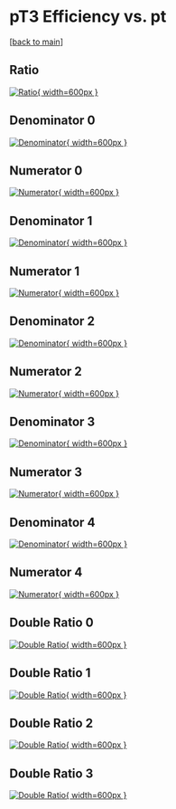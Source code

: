 # pT3 Efficiency vs. pt

[[back to main](./)]



## Ratio

[![Ratio](../mtv/var/pT3_loweta_321_1_eff_pt.png){ width=600px }](../mtv/var/pT3_loweta_321_1_eff_pt.pdf)

## Denominator 0

[![Denominator](../mtv/den/pT3_loweta_321_1_eff_pt_den0.png){ width=600px }](../mtv/den/pT3_loweta_321_1_eff_pt_den0.pdf)

## Numerator 0

[![Numerator](../mtv/num/pT3_loweta_321_1_eff_pt_num0.png){ width=600px }](../mtv/num/pT3_loweta_321_1_eff_pt_num0.pdf)

## Denominator 1

[![Denominator](../mtv/den/pT3_loweta_321_1_eff_pt_den1.png){ width=600px }](../mtv/den/pT3_loweta_321_1_eff_pt_den1.pdf)

## Numerator 1

[![Numerator](../mtv/num/pT3_loweta_321_1_eff_pt_num1.png){ width=600px }](../mtv/num/pT3_loweta_321_1_eff_pt_num1.pdf)

## Denominator 2

[![Denominator](../mtv/den/pT3_loweta_321_1_eff_pt_den2.png){ width=600px }](../mtv/den/pT3_loweta_321_1_eff_pt_den2.pdf)

## Numerator 2

[![Numerator](../mtv/num/pT3_loweta_321_1_eff_pt_num2.png){ width=600px }](../mtv/num/pT3_loweta_321_1_eff_pt_num2.pdf)

## Denominator 3

[![Denominator](../mtv/den/pT3_loweta_321_1_eff_pt_den3.png){ width=600px }](../mtv/den/pT3_loweta_321_1_eff_pt_den3.pdf)

## Numerator 3

[![Numerator](../mtv/num/pT3_loweta_321_1_eff_pt_num3.png){ width=600px }](../mtv/num/pT3_loweta_321_1_eff_pt_num3.pdf)

## Denominator 4

[![Denominator](../mtv/den/pT3_loweta_321_1_eff_pt_den4.png){ width=600px }](../mtv/den/pT3_loweta_321_1_eff_pt_den4.pdf)

## Numerator 4

[![Numerator](../mtv/num/pT3_loweta_321_1_eff_pt_num4.png){ width=600px }](../mtv/num/pT3_loweta_321_1_eff_pt_num4.pdf)

## Double Ratio 0

[![Double Ratio](../mtv/ratio/pT3_loweta_321_1_eff_pt_ratio0.png){ width=600px }](../mtv/ratio/pT3_loweta_321_1_eff_pt_ratio0.pdf)

## Double Ratio 1

[![Double Ratio](../mtv/ratio/pT3_loweta_321_1_eff_pt_ratio1.png){ width=600px }](../mtv/ratio/pT3_loweta_321_1_eff_pt_ratio1.pdf)

## Double Ratio 2

[![Double Ratio](../mtv/ratio/pT3_loweta_321_1_eff_pt_ratio2.png){ width=600px }](../mtv/ratio/pT3_loweta_321_1_eff_pt_ratio2.pdf)

## Double Ratio 3

[![Double Ratio](../mtv/ratio/pT3_loweta_321_1_eff_pt_ratio3.png){ width=600px }](../mtv/ratio/pT3_loweta_321_1_eff_pt_ratio3.pdf)

